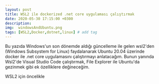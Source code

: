 ```yaml
---
layout: post
title: WSL2 ile dockerized .net core uygulaması çalıştırmak 
date: 2020-05-30 17:15:00 +0300
description: 
img:  windowsAndUbuntu.png
tags: [WSL2,Docker,dotnet,linux] # add tag
---
```


Bu yazıda Windows'un son dönemde aldığı güncelleme ile gelen wsl2'den (Windows Subsystem for Linux) faydalanarak Ubuntu 20.04 üzerinde docker ile .net core uygulamasını çalıştırmayı anlatacağım. Bunun yanında Wsl2'de Visual Studio Code çalıştırmak, File Explorer ile Ubuntu'da gezinmek gibi ek özelliklere değineceğim. 

WSL2 için öncelikle 

